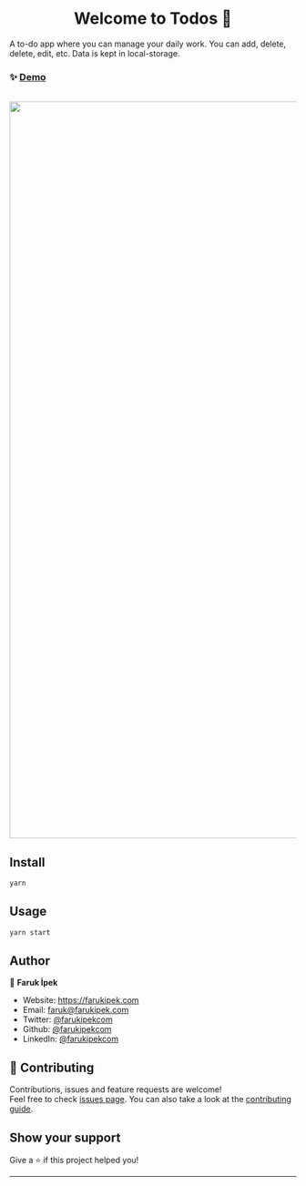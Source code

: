 <h1 align="center">Welcome to Todos 👋</h1>

A to-do app where you can manage your daily work. You can add, delete, delete, edit, etc. Data is kept in local-storage.

### ✨ [Demo](https://todos-web-app.vercel.app/)

  </br>
<a href='https://todos-web-app.vercel.app/' target='_blank'>
  <img src='https://user-images.githubusercontent.com/7412645/130664188-c87deea5-5160-429c-b145-05179784dbf8.png' width="1295" />
</a>

## Install

```sh
yarn
```

## Usage

```sh
yarn start
```

## Author

👤 **Faruk İpek**

- Website: https://farukipek.com
- Email: faruk@farukipek.com
- Twitter: [@farukipekcom](https://twitter.com/farukipekcom)
- Github: [@farukipekcom](https://github.com/farukipekcom)
- LinkedIn: [@farukipekcom](https://linkedin.com/in/farukipekcom)

## 🤝 Contributing

Contributions, issues and feature requests are welcome!<br />Feel free to check [issues page](https://github.com/farukipekcom/todos/issues). You can also take a look at the [contributing guide](https://github.com/farukipekcom/todos/issues).

## Show your support

Give a ⭐️ if this project helped you!

---
